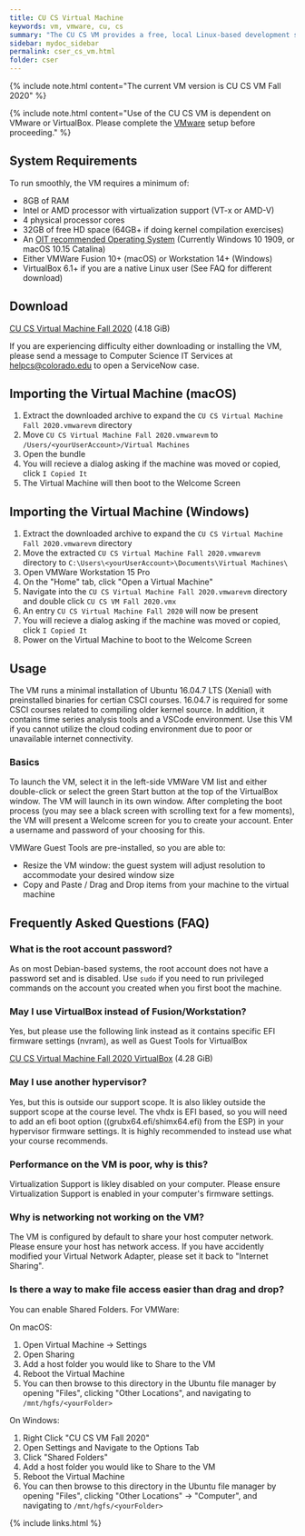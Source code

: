 ```yaml
---
title: CU CS Virtual Machine
keywords: vm, vmware, cu, cs
summary: "The CU CS VM provides a free, local Linux-based development system similar to what we run in our labs. It is primarily used in CS undergraduate courses to ensure all students, teachers, and TAs are using the same standardized environment."
sidebar: mydoc_sidebar
permalink: cser_cs_vm.html
folder: cser
---
```


{% include note.html content="The current VM version is CU CS VM Fall 2020" %}

{% include note.html content="Use of the CU CS VM is dependent on VMware or VirtualBox. Please complete the [VMware](/cser_vmware.html) setup before proceeding." %}

## System Requirements

To run smoothly, the VM requires a minimum of:

* 8GB of RAM
* Intel or AMD processor with virtualization support (VT-x or AMD-V)
* 4 physical processor cores
* 32GB of free HD space (64GB+ if doing kernel compilation exercises)
* An [OIT recommended Operating System](https://oit.colorado.edu/software-hardware/software-lifecycle) (Currently Windows 10 1909, or macOS 10.15 Catalina)
* Either VMWare Fusion 10+ (macOS) or Workstation 14+ (Windows)
* VirtualBox 6.1+ if you are a native Linux user (See FAQ for different download)

## Download

[CU CS Virtual Machine Fall 2020](https://foundation.cs.colorado.edu/vm/CU-CS-VM-Fall-2020.zip) (4.18 GiB)

If you are experiencing difficulty either downloading or installing the VM, please send a message to Computer Science IT Services at [helpcs@colorado.edu](mailto:helpcs@colorado.edu) to open a ServiceNow case.

## Importing the Virtual Machine (macOS)

1) Extract the downloaded archive to expand the `CU CS Virtual Machine Fall 2020.vmwarevm` directory   
2) Move `CU CS Virtual Machine Fall 2020.vmwarevm` to `/Users/<yourUserAccount>/Virtual Machines`  
3) Open the bundle  
4) You will recieve a dialog asking if the machine was moved or copied, click `I Copied It`  
5) The Virtual Machine will then boot to the Welcome Screen  

## Importing the Virtual Machine (Windows)

1) Extract the downloaded archive to expand the `CU CS Virtual Machine Fall 2020.vmwarevm` directory  
2) Move the extracted `CU CS Virtual Machine Fall 2020.vmwarevm` directory to `C:\Users\<yourUserAccount>\Documents\Virtual Machines\`  
3) Open VMWare Workstation 15 Pro  
4) On the "Home" tab, click "Open a Virtual Machine"  
5) Navigate into the `CU CS Virtual Machine Fall 2020.vmwarevm` directory and double click `CU CS VM Fall 2020.vmx`  
6) An entry `CU CS Virtual Machine Fall 2020` will now be present  
7) You will recieve a dialog asking if the machine was moved or copied, click `I Copied It`  
8) Power on the Virtual Machine to boot to the Welcome Screen  

## Usage

The VM runs a minimal installation of Ubuntu 16.04.7 LTS (Xenial) with preinstalled binaries for certian CSCI courses. 16.04.7 is required for some CSCI courses related to compiling older kernel source. In addition, it contains time series analysis tools and a VSCode environment. Use this VM if you cannot utilize the cloud coding environment due to poor or unavailable internet connectivity.

### Basics

To launch the VM, select it in the left-side VMWare VM list and either double-click or select the green Start button at the top of the VirtualBox window. The VM will launch in its own window. After completing the boot process (you may see a black screen with scrolling text for a few moments), the VM will present a Welcome screen for you to create your account. Enter a username and password of your choosing for this.

VMWare Guest Tools are pre-installed, so you are able to:
* Resize the VM window: the guest system will adjust resolution to accommodate your desired window size
* Copy and Paste / Drag and Drop items from your machine to the virtual machine

## Frequently Asked Questions (FAQ)

### What is the root account password?

As on most Debian-based systems, the root account does not have a password set and is disabled. Use `sudo` if you need to run privileged commands on the account you created when you first boot the machine.

### May I use VirtualBox instead of Fusion/Workstation?

Yes, but please use the following link instead as it contains specific EFI firmware settings (nvram), as well as Guest Tools for VirtualBox

[CU CS Virtual Machine Fall 2020 VirtualBox](https://foundation.cs.colorado.edu/vm/VirtualBox/CU-CS-VM-Fall-2020.zip) (4.28 GiB)

### May I use another hypervisor?

Yes, but this is outside our support scope. It is also likley outside the support scope at the course level. 
The vhdx is EFI based, so you will need to add an efi boot option ((grubx64.efi/shimx64.efi) from the ESP) in your hypervisor firmware settings. It is highly recommended to instead use what your course recommends.

### Performance on the VM is poor, why is this?
Virtualization Support is likley disabled on your computer. Please ensure Virtualization Support is enabled in your computer's firmware settings.

### Why is networking not working on the VM?

The VM is configured by default to share your host computer network. Please ensure your host has network access.
If you have accidently modified your Virtual Network Adapter, please set it back to "Internet Sharing".

### Is there a way to make file access easier than drag and drop?

You can enable Shared Folders. For VMWare:

On macOS:  
1) Open Virtual Machine -> Settings  
2) Open Sharing  
3) Add a host folder you would like to Share to the VM  
4) Reboot the Virtual Machine  
5) You can then browse to this directory in the Ubuntu file manager by opening "Files", clicking "Other Locations", and navigating to `/mnt/hgfs/<yourFolder>`  

On Windows:  
1) Right Click "CU CS VM Fall 2020"  
2) Open Settings and Navigate to the Options Tab  
3) Click "Shared Folders"  
3) Add a host folder you would like to Share to the VM  
4) Reboot the Virtual Machine  
5) You can then browse to this directory in the Ubuntu file manager by opening "Files", clicking "Other Locations" -> "Computer", and navigating to `/mnt/hgfs/<yourFolder>`  

{% include links.html %}
